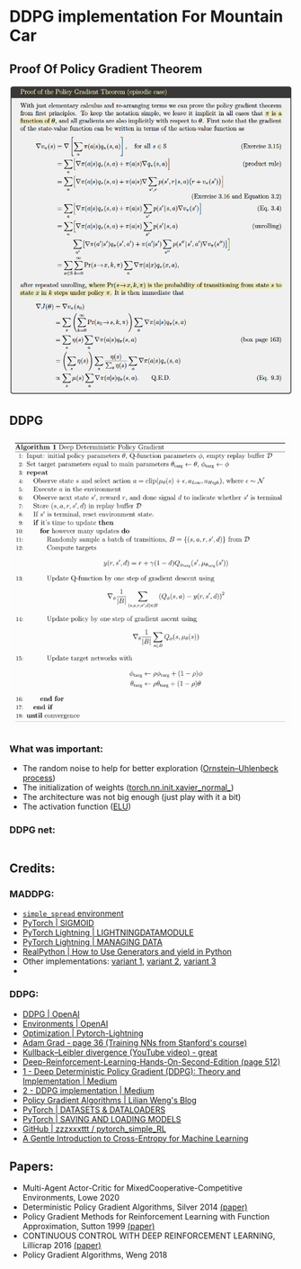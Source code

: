 # DDPG implementation For Mountain Car

## Proof Of Policy Gradient Theorem

![pg](static/pg.png)

## DDPG

![ddpg](static/pseudo1.png)

### What was important:

- The random noise to help for better exploration ([Ornstein–Uhlenbeck process](https://en.wikipedia.org/wiki/Ornstein%E2%80%93Uhlenbeck_process))
- The initialization of weights ([torch.nn.init.xavier_normal_](https://pytorch.org/docs/stable/nn.init.html#torch.nn.init.xavier_normal_))
- The architecture was not big enough (just play with it a bit)
- The activation function ([ELU](https://pytorch.org/docs/stable/generated/torch.nn.ELU.html))

### DDPG net:
```

```


## Credits:

### MADDPG:

- [`simple_spread` environment](https://www.pettingzoo.ml/mpe/simple_spread)
- [PyTorch | SIGMOID](https://pytorch.org/docs/stable/generated/torch.nn.Sigmoid.html)
- [PyTorch Lightning | LIGHTNINGDATAMODULE](https://pytorch-lightning.readthedocs.io/en/latest/extensions/datamodules.html#datamodules)
- [PyTorch Lightning | MANAGING DATA](https://pytorch-lightning.readthedocs.io/en/latest/guides/data.html)
- [RealPython | How to Use Generators and yield in Python](https://realpython.com/introduction-to-python-generators/)
- Other implementations: [variant 1](https://github.com/starry-sky6688/MADDPG/blob/master/maddpg/maddpg.py), [variant 2](https://github.com/xuehy/pytorch-maddpg/blob/master/MADDPG.py), [variant 3](https://github.com/shariqiqbal2810/maddpg-pytorch/blob/master/algorithms/maddpg.py)
- []()

### DDPG:

- [DDPG | OpenAI](https://spinningup.openai.com/en/latest/algorithms/ddpg.html)
- [Environments | OpenAI](https://gym.openai.com/envs/#box2d)
- [Optimization | Pytorch-Lightning](https://pytorch-lightning.readthedocs.io/en/latest/common/optimizers.html#automatic-optimization)
- [Adam Grad - page 36 (Training NNs from Stanford's course)](http://cs231n.stanford.edu/slides/2017/cs231n_2017_lecture7.pdf)
- [Kullback–Leibler divergence (YouTube video) - great](https://www.youtube.com/watch?v=ErfnhcEV1O8&ab_channel=Aur%C3%A9lienG%C3%A9ron)
- [Deep-Reinforcement-Learning-Hands-On-Second-Edition (page 512)](https://github.com/PacktPublishing/Deep-Reinforcement-Learning-Hands-On-Second-Edition/tree/master/Chapter17)
- [1 - Deep Deterministic Policy Gradient (DDPG): Theory and Implementation | Medium](https://towardsdatascience.com/deep-deterministic-policy-gradient-ddpg-theory-and-implementation-747a3010e82f)
- [2 - DDPG implementation | Medium](https://towardsdatascience.com/deep-deterministic-policy-gradients-explained-2d94655a9b7b)
- [Policy Gradient Algorithms | Lilian Weng's Blog](https://lilianweng.github.io/lil-log/2018/04/08/policy-gradient-algorithms.html)
- [PyTorch | DATASETS & DATALOADERS](https://pytorch.org/tutorials/beginner/basics/data_tutorial.html)
- [PyTorch | SAVING AND LOADING MODELS](https://pytorch.org/tutorials/beginner/saving_loading_models.html)
- [GitHub | zzzxxxttt / pytorch_simple_RL](https://github.com/zzzxxxttt/pytorch_simple_RL)
- [A Gentle Introduction to Cross-Entropy for Machine Learning](https://machinelearningmastery.com/cross-entropy-for-machine-learning/)

## Papers:

- Multi-Agent Actor-Critic for MixedCooperative-Competitive Environments, Lowe 2020
- Deterministic Policy Gradient Algorithms, Silver 2014 [(paper)](http://proceedings.mlr.press/v32/silver14.pdf)
- Policy Gradient Methods for Reinforcement Learning with Function Approximation, Sutton 1999 [(paper)](https://proceedings.neurips.cc/paper/1999/file/464d828b85b0bed98e80ade0a5c43b0f-Paper.pdf)
- CONTINUOUS CONTROL WITH DEEP REINFORCEMENT LEARNING, Lillicrap 2016 [(paper)](https://arxiv.org/pdf/1509.02971.pdf)
- Policy Gradient Algorithms, Weng 2018









